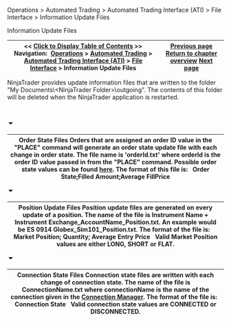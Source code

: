 ﻿


Operations \> Automated Trading \> Automated Trading Interface (ATI) \> File Interface \> Information Update Files






















Information Update Files







| \<\< [Click to Display Table of Contents](information_update_files.md) \>\> **Navigation:**     [Operations](operations.md) \> [Automated Trading](automated_trading.md) \> [Automated Trading Interface (ATI)](automated_trading_interface_at.md) \> [File Interface](file_interface.md) \> Information Update Files | [Previous page](order_instruction_files_oif.md) [Return to chapter overview](file_interface.md) [Next page](dll_interface.md) |
| --- | --- |














NinjaTrader provides update information files that are written to the folder "My Documents\\\<NinjaTrader Folder\>\\outgoing". The contents of this folder will be deleted when the NinjaTrader application is restarted.


 


![tog_minus](tog_minus.gif)




| Order State Files Orders that are assigned an order ID value in the "PLACE" command will generate an order state update file with each change in order state. The file name is 'orderId.txt' where orderId is the order ID value passed in from the "PLACE" command. Possible order state values can be found [here](order_state_definitions.md). The format of this file is:   Order State;Filled Amount;Average FillPrice |
| --- |



![tog_minus](tog_minus.gif)




| Position Update Files Position update files are generated on every update of a position. The name of the file is Instrument Name \+ Instrument Exchange\_AccountName\_Position.txt. An example would be ES 0914 Globex\_Sim101\_Position.txt. The format of the file is:   Market Position; Quantity; Average Entry Price   Valid Market Position values are either LONG, SHORT or FLAT. |
| --- |



![tog_minus](tog_minus.gif)




| Connection State Files Connection state files are written with each change of connection state. The name of the file is ConnectionName.txt where connectionName is the name of the connection given in the [Connection Manager](connecting-to-multi-provider-c.md). The format of the file is:   Connection State   Valid connection state values are CONNECTED or DISCONNECTED. |
| --- |










